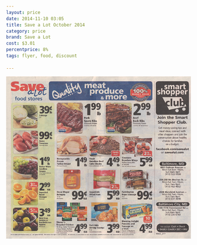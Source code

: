 ```yaml
---
layout: price
date: 2014-11-10 03:05
title: Save a Lot October 2014
category: price
brand: Save a Lot
cost: $3.01
percentprice: 8%
tags: flyer, food, discount

---
```





           
<img src="/img/editscans/savalot1.png">
            
<div class="overlayContainerPrice">
<object type="image/svg+xml" data="/img/overlays/savalot1.svg" class="trans"></object>
</div>


            
        
        
